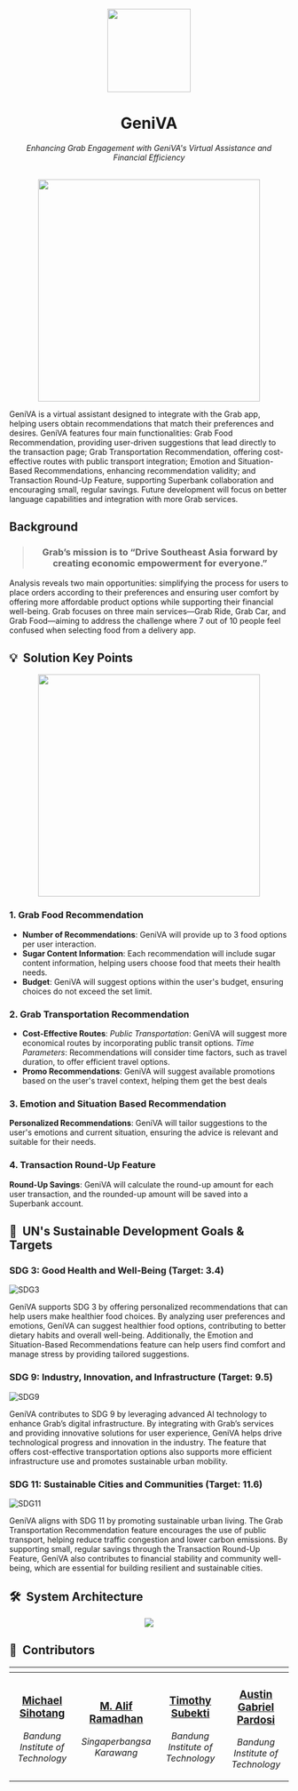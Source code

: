 <br>
<div align="center">
    <div >
        <img height="150px" src="https://i.ibb.co.com/b7m7L5Q/logo-color.png" alt=""/>
    </div>
    <div>
            <h1><b>GeniVA</b></h1>
            <p><i>Enhancing Grab Engagement with GeniVA's Virtual Assistance and Financial Efficiency</i></p>
    </div>      
</div>
<br>

<div align="center">
    <img height="400px" src="https://i.ibb.co.com/zHWCPYD/Prom-Banner.png" alt=""/>
</div>

GeniVA is a virtual assistant designed to integrate with the Grab app, helping users obtain recommendations that match their preferences and desires. GeniVA features four main functionalities: Grab Food Recommendation, providing user-driven suggestions that lead directly to the transaction page; Grab Transportation Recommendation, offering cost-effective routes with public transport integration; Emotion and Situation-Based Recommendations, enhancing recommendation validity; and Transaction Round-Up Feature, supporting Superbank collaboration and encouraging small, regular savings. Future development will focus on better language capabilities and integration with more Grab services.

## Background

<blockquote align='center'>
<h3>Grab’s mission is to “Drive Southeast Asia forward by creating economic empowerment for everyone.”
</h3>
</blockquote>

Analysis reveals two main opportunities: simplifying the process for users to place orders according to their preferences and ensuring user comfort by offering more affordable product options while supporting their financial well-being. Grab focuses on three main services—Grab Ride, Grab Car, and Grab Food—aiming to address the challenge where 7 out of 10 people feel confused when selecting food from a delivery app.

## 💡 &nbsp;Solution Key Points

<div align="center">
    <img height="400px" src="https://i.ibb.co.com/7CST06t/Hack-Jakarta-1.png" alt=""/>
</div>

### 1. Grab Food Recommendation

-   **Number of Recommendations**: GeniVA will provide up to 3 food options per user interaction.
-   **Sugar Content Information**: Each recommendation will include sugar content information, helping users choose food that meets their health needs.
-   **Budget**: GeniVA will suggest options within the user's budget, ensuring choices do not exceed the set limit.

### 2. Grab Transportation Recommendation

-   **Cost-Effective Routes**:
    _Public Transportation_: GeniVA will suggest more economical routes by incorporating public transit options.
    _Time Parameters_: Recommendations will consider time factors, such as travel duration, to offer efficient travel options.
-   **Promo Recommendations**:
    GeniVA will suggest available promotions based on the user's travel context, helping them get the best deals

### 3. Emotion and Situation Based Recommendation

**Personalized Recommendations**: GeniVA will tailor suggestions to the user's emotions and current situation, ensuring the advice is relevant and suitable for their needs.

### 4. Transaction Round-Up Feature

**Round-Up Savings**: GeniVA will calculate the round-up amount for each user transaction, and the rounded-up amount will be saved into a Superbank account.

## 🎯 &nbsp;UN's Sustainable Development Goals & Targets

### SDG 3: Good Health and Well-Being (Target: 3.4)

![SDG3](https://firebasestorage.googleapis.com/v0/b/upheld-acumen-420202.appspot.com/o/readme-assets%2F.github%2FSDG3.png?alt=media&token=ae1f8e2a-8b13-4be0-b300-845957681943)

GeniVA supports SDG 3 by offering personalized recommendations that can help users make healthier food choices. By analyzing user preferences and emotions, GeniVA can suggest healthier food options, contributing to better dietary habits and overall well-being. Additionally, the Emotion and Situation-Based Recommendations feature can help users find comfort and manage stress by providing tailored suggestions.

### SDG 9: Industry, Innovation, and Infrastructure (Target: 9.5)

![SDG9](https://firebasestorage.googleapis.com/v0/b/upheld-acumen-420202.appspot.com/o/readme-assets%2F.github%2FSDG9.png?alt=media&token=6d1eb313-8d5b-479a-8ee3-d99136ebd68d)

GeniVA contributes to SDG 9 by leveraging advanced AI technology to enhance Grab’s digital infrastructure. By integrating with Grab’s services and providing innovative solutions for user experience, GeniVA helps drive technological progress and innovation in the industry. The feature that offers cost-effective transportation options also supports more efficient infrastructure use and promotes sustainable urban mobility.

### SDG 11: Sustainable Cities and Communities (Target: 11.6)

![SDG11](https://firebasestorage.googleapis.com/v0/b/upheld-acumen-420202.appspot.com/o/readme-assets%2F.github%2FSDG11.png?alt=media&token=0e657d50-0556-4c5b-aa4f-8a509f36837c)

GeniVA aligns with SDG 11 by promoting sustainable urban living. The Grab Transportation Recommendation feature encourages the use of public transport, helping reduce traffic congestion and lower carbon emissions. By supporting small, regular savings through the Transaction Round-Up Feature, GeniVA also contributes to financial stability and community well-being, which are essential for building resilient and sustainable cities.

## 🛠️ &nbsp;System Architecture

<div align="center">
<img src="https://i.ibb.co.com/6F4K8fg/Hack-Jakarta.png" target="_blank" />
<br /></div>

## 👥 &nbsp;Contributors

| <a href="https://github.com/michaelsht"></a>                                                                                                        | <a href="https://github.com/NnA301023"></a>                                                                                            | <a href="https://github.com/TimothySubekti0322"></a>                                                                                        | <a href="https://github.com/AustinPardosi"></a>                                                                                                                  |
| --------------------------------------------------------------------------------------------------------------------------------------------------- | -------------------------------------------------------------------------------------------------------------------------------------- | ------------------------------------------------------------------------------------------------------------------------------------------- | ---------------------------------------------------------------------------------------------------------------------------------------------------------------- |
| <div align="center"><h3><b><a href="https://github.com/michaelsht">Michael Sihotang</a></b></h3><i><p>Bandung Institute of Technology</i></p></div> | <div align="center"><h3><b><a href="github.com/NnA301023">M. Alif Ramadhan</a></b></h3></a><p><i>Singaperbangsa Karawang</i></p></div> | <div align="center"><h3><b><a href="TimothySubekti0322">Timothy Subekti</a></b></h3></a><p><i>Bandung Institute of Technology</i></p></div> | <div align="center"><h3><b><a href="https://github.com/AustinPardosi">Austin Gabriel Pardosi</a></b></h3></a><p><i>Bandung Institute of Technology</i></p></div> |
